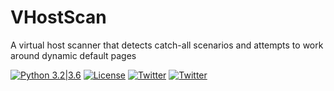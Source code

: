 # VHostScan
A virtual host scanner that detects catch-all scenarios and attempts to work around dynamic default pages

[![Python 3.2|3.6](https://img.shields.io/badge/python-3.2|3.6-green.svg)](https://www.python.org/) [![License](https://img.shields.io/badge/license-GPL3-_red.svg)](https://www.gnu.org/licenses/gpl-3.0.en.html) [![Twitter](https://img.shields.io/badge/twitter-@____timk-blue.svg)](https://twitter.com/__timk) [![Twitter](https://img.shields.io/badge/twitter-@codingo__-blue.svg)](https://twitter.com/codingo_)
